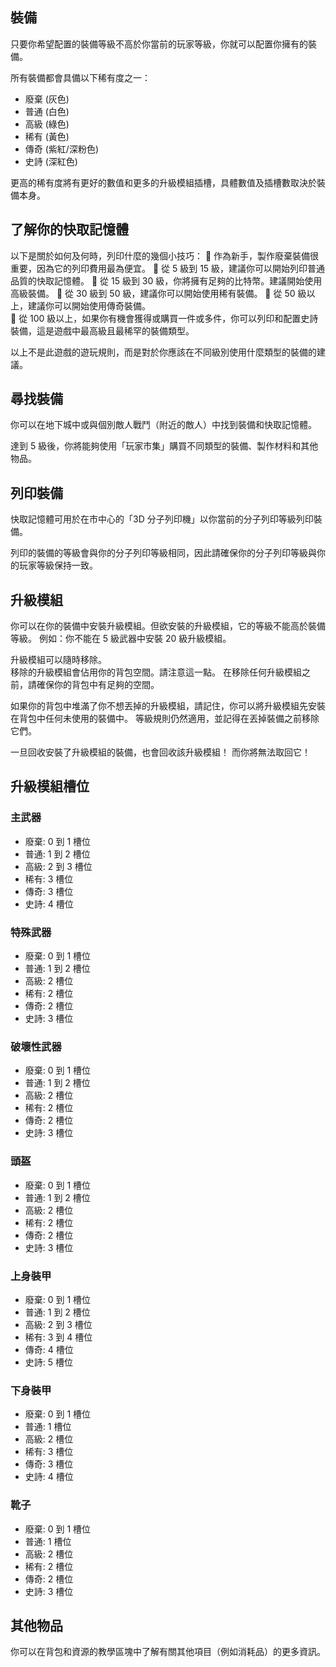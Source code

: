 ## 裝備
只要你希望配置的裝備等級不高於你當前的玩家等級，你就可以配置你擁有的裝備。

所有裝備都會具備以下稀有度之一：
  - 廢棄 (灰色)
  - 普通 (白色)
  - 高級 (綠色)
  - 稀有 (黃色)
  - 傳奇 (紫紅/深粉色)
  - 史詩 (深紅色)

更高的稀有度將有更好的數值和更多的升級模組插槽，具體數值及插槽數取決於裝備本身。  

## 了解你的快取記憶體
以下是關於如何及何時，列印什麼的幾個小技巧：
🔹 作為新手，製作廢棄裝備很重要，因為它的列印費用最為便宜。
🔹 從 5 級到 15 級，建議你可以開始列印普通品質的快取記憶體。
🔹 從 15 級到 30 級，你將擁有足夠的比特幣。建議開始使用高級裝備。
🔹 從 30 級到 50 級，建議你可以開始使用稀有裝備。
🔹 從 50 級以上，建議你可以開始使用傳奇裝備。  
🔹 從 100 級以上，如果你有機會獲得或購買一件或多件，你可以列印和配置史詩裝備，這是遊戲中最高級且最稀罕的裝備類型。  

以上不是此遊戲的遊玩規則，而是對於你應該在不同級別使用什麼類型的裝備的建議。


## 尋找裝備

你可以在地下城中或與個別敵人戰鬥（附近的敵人）中找到裝備和快取記憶體。  

達到 5 級後，你將能夠使用「玩家市集」購買不同類型的裝備、製作材料和其他物品。

## 列印裝備

快取記憶體可用於在市中心的「3D 分子列印機」以你當前的分子列印等級列印裝備。  

列印的裝備的等級會與你的分子列印等級相同，因此請確保你的分子列印等級與你的玩家等級保持一致。  

## 升級模組

你可以在你的裝備中安裝升級模組。但欲安裝的升級模組，它的等級不能高於裝備等級。
例如：你不能在 5 級武器中安裝 20 級升級模組。  

升級模組可以隨時移除。  
移除的升級模組會佔用你的背包空間。請注意這一點。 
在移除任何升級模組之前，請確保你的背包中有足夠的空間。  

如果你的背包中堆滿了你不想丟掉的升級模組，請記住，你可以將升級模組先安裝在背包中任何未使用的裝備中。
等級規則仍然適用，並記得在丟掉裝備之前移除它們。

一旦回收安裝了升級模組的裝備，也會回收該升級模組！
而你將無法取回它！  

## 升級模組槽位

### 主武器
 - 廢棄: 0 到 1 槽位
 - 普通: 1 到 2 槽位
 - 高級: 2 到 3 槽位
 - 稀有: 3 槽位
 - 傳奇: 3 槽位
 - 史詩: 4 槽位

### 特殊武器
 - 廢棄: 0 到 1 槽位
 - 普通: 1 到 2 槽位
 - 高級: 2 槽位
 - 稀有: 2 槽位
 - 傳奇: 2 槽位
 - 史詩: 3 槽位

### 破壞性武器
 - 廢棄: 0 到 1 槽位
 - 普通: 1 到 2 槽位
 - 高級: 2 槽位
 - 稀有: 2 槽位
 - 傳奇: 2 槽位
 - 史詩: 3 槽位

### 頭盔
 - 廢棄: 0 到 1 槽位
 - 普通: 1 到 2 槽位
 - 高級: 2 槽位
 - 稀有: 2 槽位
 - 傳奇: 2 槽位
 - 史詩: 3 槽位

### 上身裝甲
 - 廢棄: 0 到 1 槽位
 - 普通: 1 到 2 槽位
 - 高級: 2 到 3 槽位
 - 稀有: 3 到 4 槽位
 - 傳奇: 4 槽位
 - 史詩: 5 槽位

### 下身裝甲
 - 廢棄: 0 到 1 槽位
 - 普通: 1 槽位
 - 高級: 2 槽位
 - 稀有: 3 槽位
 - 傳奇: 3 槽位
 - 史詩: 4 槽位

### 靴子
 - 廢棄: 0 到 1 槽位
 - 普通: 1 槽位
 - 高級: 2 槽位
 - 稀有: 2 槽位
 - 傳奇: 2 槽位
 - 史詩: 3 槽位

## 其他物品
你可以在背包和資源的教學區塊中了解有關其他項目（例如消耗品）的更多資訊。
